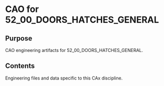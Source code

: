 # CAO for 52_00_DOORS_HATCHES_GENERAL

## Purpose
CAO engineering artifacts for 52_00_DOORS_HATCHES_GENERAL.

## Contents
Engineering files and data specific to this CAx discipline.

